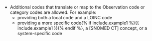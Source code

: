 - Additional codes that translate or map to the Observation code or category codes are allowed.  For example:
   -  providing both a local code and a LOINC code
   -  providing a more specific code{% if include.example1 %}{{ include.example1 }}{% endif %}, a [SNOMED CT] concept, or a system-specific code